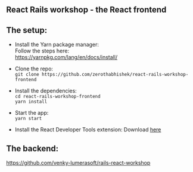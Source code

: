 ## React Rails workshop - the React frontend

## The setup:

- Install the Yarn package manager:  
  Follow the steps here:  
  https://yarnpkg.com/lang/en/docs/install/  

- Clone the repo:  
  `git clone https://github.com/zerothabhishek/react-rails-workshop-frontend`  

- Install the dependencies:  
  `cd react-rails-workshop-frontend`  
  `yarn install`  

- Start the app:  
  `yarn start`  

- Install the React Developer Tools extension:
  Download [here](https://chrome.google.com/webstore/detail/react-developer-tools/fmkadmapgofadopljbjfkapdkoienihi)


## The backend:

https://github.com/venky-lumerasoft/rails-react-workshop

